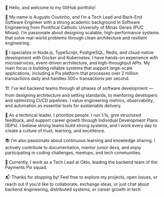 👋 Hello, and welcome to my GitHub portfolio!

🚀 My name is Augusto Coutinho, and I’m a Tech Lead and Back-End Software Engineer with a strong academic background in Software Engineering from Pontifical Catholic University of Minas Gerais (PUC Minas). I’m passionate about designing scalable, high-performance systems that solve real-world problems through clean architecture and resilient engineering.

🔧 I specialize in Node.js, TypeScript, PostgreSQL, Redis, and cloud-native development with Docker and Kubernetes. I have hands-on experience with microservices, event-driven architecture, and high-throughput APIs. My main focus is building reliable systems that support large-scale applications, including a Pix platform that processes over 2 million transactions daily and handles 500+ transactions per second.

🏗️ I’ve led backend teams through all phases of software development — from designing architecture and setting standards, to mentoring developers and optimizing CI/CD pipelines. I value engineering metrics, observability, and automation as essential tools for sustainable delivery.

👥 As a technical leader, I prioritize people. I run 1:1s, give structured feedback, and support career growth through Individual Development Plans (IDPs). I believe strong teams build strong systems, and I work every day to create a culture of trust, learning, and excellence.

📚 I'm also passionate about continuous learning and knowledge sharing. I actively contribute to documentation, mentor junior devs, and enjoy participating in coding challenges, meetups, and tech communities.

💼 Currently, I work as a Tech Lead at Okto, leading the backend team of the Payments Pix squad.

📬 Thanks for stopping by! Feel free to explore my projects, open issues, or reach out if you'd like to collaborate, exchange ideas, or just chat about backend engineering, distributed systems, or career growth in tech.
